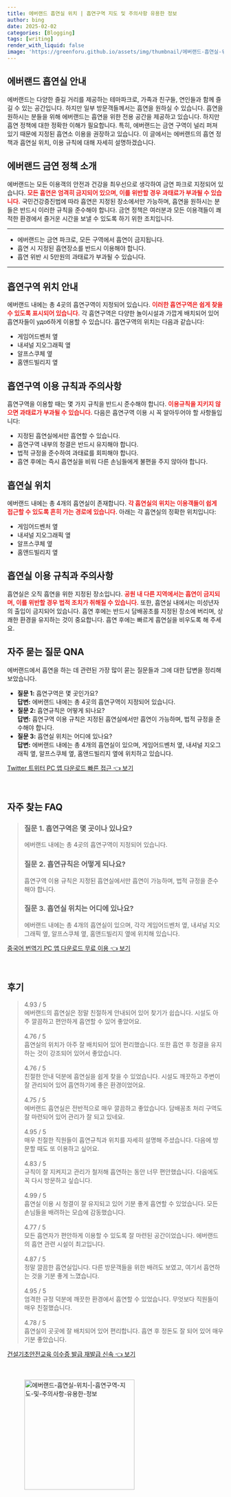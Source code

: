 ```yaml
---
title: 에버랜드 흡연실 위치 | 흡연구역 지도 및 주의사항 유용한 정보
author: bing
date: 2025-02-02
categories: [Blogging]
tags: [writing]
render_with_liquid: false
image: 'https://greenforu.github.io/assets/img/thumbnail/에버랜드-흡연실-위치-|-흡연구역-지도-및-주의사항-유용한-정보.webp'
---
```



<h2 id='에버랜드_흡연실_안내'>에버랜드 흡연실 안내</h2>

<p>에버랜드는 다양한 즐길 거리를 제공하는 테마파크로, 가족과 친구들, 연인들과 함께 즐길 수 있는 공간입니다. 하지만 일부 방문객들께서는 흡연을 원하실 수 있습니다. 흡연을 원하시는 분들을 위해 에버랜드는 흡연을 위한 전용 공간을 제공하고 있습니다. 하지만 흡연 정책에 대한 정확한 이해가 필요합니다. 특히, 에버랜드는 금연 구역이 널리 퍼져 있기 때문에 지정된 흡연소 이용을 권장하고 있습니다. 이 글에서는 에버랜드의 흡연 정책과 흡연실 위치, 이용 규칙에 대해 자세히 설명하겠습니다.</p>

<h2 id='에버랜드_금연정책'>에버랜드 금연 정책 소개</h2>

<p>에버랜드는 모든 이용객의 안전과 건강을 최우선으로 생각하여 금연 파크로 지정되어 있습니다. <b><span style="color: #ee2323;">모든 흡연은 엄격히 금지되어 있으며, 이를 위반할 경우 과태료가 부과될 수 있습니다.</span></b> 국민건강증진법에 따라 흡연은 지정된 장소에서만 가능하며, 흡연을 원하시는 분들은 반드시 이러한 규칙을 준수해야 합니다. 금연 정책은 여러분과 모든 이용객들이 쾌적한 환경에서 즐거운 시간을 보낼 수 있도록 하기 위한 조치입니다.</p>

<hr />

<ul>
    <li>에버랜드는 금연 파크로, 모든 구역에서 흡연이 금지됩니다.</li>
    <li>흡연 시 지정된 흡연장소를 반드시 이용해야 합니다.</li>
    <li>흡연 위반 시 5만원의 과태료가 부과될 수 있습니다.</li>
</ul>

<hr />

<h2 id='흡연구역_위치_안내'>흡연구역 위치 안내</h2>

<p>에버랜드 내에는 총 4곳의 흡연구역이 지정되어 있습니다. <b><span style="color: #ee2323;">이러한 흡연구역은 쉽게 찾을 수 있도록 표시되어 있습니다.</span></b> 각 흡연구역은 다양한 놀이시설과 가깝게 배치되어 있어 흡연자들이 удоб하게 이용할 수 있습니다. 흡연구역의 위치는 다음과 같습니다:</p>

<ul>
    <li>게임어드벤처 옆</li>
    <li>내셔널 지오그래픽 옆</li>
    <li>알프스쿠체 옆</li>
    <li>홈앤드빌리지 옆</li>
</ul>

<h2 id='흡연구역_이용_규칙과_주의사항'>흡연구역 이용 규칙과 주의사항</h2>

<p>흡연구역을 이용할 때는 몇 가지 규칙을 반드시 준수해야 합니다. <b><span style="color: #ee2323;">이용규칙을 지키지 않으면 과태료가 부과될 수 있습니다.</span></b> 다음은 흡연구역 이용 시 꼭 알아두어야 할 사항들입니다:</p>

<ul>
    <li>지정된 흡연실에서만 흡연할 수 있습니다.</li>
    <li>흡연구역 내부의 청결은 반드시 유지해야 합니다.</li>
    <li>법적 규정을 준수하여 과태료를 회피해야 합니다.</li>
    <li>흡연 후에는 즉시 흡연실을 비워 다른 손님들에게 불편을 주지 않아야 합니다.</li>
</ul>

<h2 id='흡연실_위치'>흡연실 위치</h2>

<p>에버랜드 내에는 총 4개의 흡연실이 존재합니다. <b><span style="color: #ee2323;">각 흡연실의 위치는 이용객들이 쉽게 접근할 수 있도록 흔히 가는 경로에 있습니다.</span></b> 아래는 각 흡연실의 정확한 위치입니다:</p>

<ul>
    <li>게임어드벤처 옆</li>
    <li>내셔널 지오그래픽 옆</li>
    <li>알프스쿠체 옆</li>
    <li>홈앤드빌리지 옆</li>
</ul>

<h2 id='흡연실_이용_규칙과_주의사항'>흡연실 이용 규칙과 주의사항</h2>

<p>흡연실은 오직 흡연을 위한 지정된 장소입니다. <b><span style="color: #ee2323;">공원 내 다른 지역에서는 흡연이 금지되며, 이를 위반할 경우 법적 조치가 취해질 수 있습니다.</span></b> 또한, 흡연실 내에서는 미성년자의 출입이 금지되어 있습니다. 흡연 후에는 반드시 담배꽁초를 지정된 장소에 버리며, 상쾌한 환경을 유지하는 것이 중요합니다. 흡연 후에는 빠르게 흡연실을 비우도록 해 주세요.</p>

<h2 id='자주_묻는_질문_QNA'>자주 묻는 질문 QNA</h2>

<p>에버랜드에서 흡연을 하는 데 관련된 가장 많이 묻는 질문들과 그에 대한 답변을 정리해 보았습니다.</p>

<ul>
    <li>
        <b>질문 1:</b> 흡연구역은 몇 곳인가요?<br>
        <b>답변:</b> 에버랜드 내에는 총 4곳의 흡연구역이 지정되어 있습니다.
    </li>
    <li>
        <b>질문 2:</b> 흡연규칙은 어떻게 되나요?<br>
        <b>답변:</b> 흡연구역 이용 규칙은 지정된 흡연실에서만 흡연이 가능하며, 법적 규정을 준수해야 합니다.
    </li>
    <li>
        <b>질문 3:</b> 흡연실 위치는 어디에 있나요?<br>
        <b>답변:</b> 에버랜드 내에는 총 4개의 흡연실이 있으며, 게임어드벤처 옆, 내셔널 지오그래픽 옆, 알프스쿠체 옆, 홈앤드빌리지 옆에 위치하고 있습니다.
    </li>
</ul>


<p><a class="click-button" title="Twitter 트위터 PC 앱 다운로드 빠른 접근" href="https://greenforu.github.io/posts/Twitter-%ED%8A%B8%EC%9C%84%ED%84%B0-PC-%EC%95%B1-%EB%8B%A4%EC%9A%B4%EB%A1%9C%EB%93%9C-%EB%B9%A0%EB%A5%B8-%EC%A0%91%EA%B7%BC/" rel="dofollow">Twitter 트위터 PC 앱 다운로드 빠른 접근 👈 보기</a></p><br>
<h2 id='자주_찾는_FAQ'>자주 찾는 FAQ</h2>
<div itemscope="" itemtype="https://schema.org/FAQPage">
<blockquote>
<div itemscope="" itemprop="mainEntity" itemtype="https://schema.org/Question">
<h3 itemprop="name">질문 1. 흡연구역은 몇 곳이나 있나요?</h3>
<div itemscope="" itemprop="acceptedAnswer" itemtype="https://schema.org/Answer">
<span itemprop="text">
<p>에버랜드 내에는 총 4곳의 흡연구역이 지정되어 있습니다.</p>
</span>
</div>
</div>
<div itemscope="" itemprop="mainEntity" itemtype="https://schema.org/Question">
<h3 itemprop="name">질문 2. 흡연규칙은 어떻게 되나요?</h3>
<div itemscope="" itemprop="acceptedAnswer" itemtype="https://schema.org/Answer">
<span itemprop="text">
<p>흡연구역 이용 규칙은 지정된 흡연실에서만 흡연이 가능하며, 법적 규정을 준수해야 합니다.</p>
</span>
</div>
</div>
<div itemscope="" itemprop="mainEntity" itemtype="https://schema.org/Question">
<h3 itemprop="name">질문 3. 흡연실 위치는 어디에 있나요?</h3>
<div itemscope="" itemprop="acceptedAnswer" itemtype="https://schema.org/Answer">
<span itemprop="text">
<p>에버랜드 내에는 총 4개의 흡연실이 있으며, 각각 게임어드벤처 옆, 내셔널 지오그래픽 옆, 알프스쿠체 옆, 홈앤드빌리지 옆에 위치해 있습니다.</p>
</span>
</div>
</div>
</blockquote>
</div>
<p><a class="click-button" title="중국어 번역기 PC 앱 다운로드 무료 이용" href="https://greenforu.github.io/posts/%EC%A4%91%EA%B5%AD%EC%96%B4-%EB%B2%88%EC%97%AD%EA%B8%B0-PC-%EC%95%B1-%EB%8B%A4%EC%9A%B4%EB%A1%9C%EB%93%9C-%EB%AC%B4%EB%A3%8C-%EC%9D%B4%EC%9A%A9/" rel="dofollow">중국어 번역기 PC 앱 다운로드 무료 이용 👈 보기</a></p><br>
<h2 id='후기'>후기</h2>
<div itemscope itemtype="https://schema.org/Product">
  <blockquote>
  <div itemprop="review" itemscope itemtype="https://schema.org/Review">
      <div itemprop="reviewRating" itemscope itemtype="https://schema.org/Rating"> <span itemprop="ratingValue">4.93</span> / <span itemprop="bestRating">5</span> </div>
      <span itemprop="reviewBody">에버랜드의 흡연실은 정말 친절하게 안내되어 있어 찾기가 쉽습니다. 시설도 아주 깔끔하고 편안하게 흡연할 수 있어 좋았어요.</span>
  </div>
  <br>
  <div itemprop="review" itemscope itemtype="https://schema.org/Review">
      <div itemprop="reviewRating" itemscope itemtype="https://schema.org/Rating"> <span itemprop="ratingValue">4.76</span> / <span itemprop="bestRating">5</span> </div>
      <span itemprop="reviewBody">흡연실의 위치가 아주 잘 배치되어 있어 편리했습니다. 또한 흡연 후 청결을 유지하는 것이 강조되어 있어서 좋았습니다.</span>
  </div>
  <br>
  <div itemprop="review" itemscope itemtype="https://schema.org/Review">
      <div itemprop="reviewRating" itemscope itemtype="https://schema.org/Rating"> <span itemprop="ratingValue">4.76</span> / <span itemprop="bestRating">5</span> </div>
      <span itemprop="reviewBody">친절한 안내 덕분에 흡연실을 쉽게 찾을 수 있었습니다. 시설도 깨끗하고 주변이 잘 관리되어 있어 흡연하기에 좋은 환경이었어요.</span>
  </div>
  <br>
  <div itemprop="review" itemscope itemtype="https://schema.org/Review">
      <div itemprop="reviewRating" itemscope itemtype="https://schema.org/Rating"> <span itemprop="ratingValue">4.75</span> / <span itemprop="bestRating">5</span> </div>
      <span itemprop="reviewBody">에버랜드 흡연실은 전반적으로 매우 깔끔하고 좋았습니다. 담배꽁초 처리 구역도 잘 마련되어 있어 관리가 잘 되고 있네요.</span>
  </div>
  <br>
  <div itemprop="review" itemscope itemtype="https://schema.org/Review">
      <div itemprop="reviewRating" itemscope itemtype="https://schema.org/Rating"> <span itemprop="ratingValue">4.95</span> / <span itemprop="bestRating">5</span> </div>
      <span itemprop="reviewBody">매우 친절한 직원들이 흡연규칙과 위치를 자세히 설명해 주셨습니다. 다음에 방문할 때도 또 이용하고 싶어요.</span>
  </div>
  <br>
  <div itemprop="review" itemscope itemtype="https://schema.org/Review">
      <div itemprop="reviewRating" itemscope itemtype="https://schema.org/Rating"> <span itemprop="ratingValue">4.83</span> / <span itemprop="bestRating">5</span> </div>
      <span itemprop="reviewBody">규칙이 잘 지켜지고 관리가 철저해 흡연하는 동안 너무 편안했습니다. 다음에도 꼭 다시 방문하고 싶습니다.</span>
  </div>
  <br>
  <div itemprop="review" itemscope itemtype="https://schema.org/Review">
      <div itemprop="reviewRating" itemscope itemtype="https://schema.org/Rating"> <span itemprop="ratingValue">4.99</span> / <span itemprop="bestRating">5</span> </div>
      <span itemprop="reviewBody">흡연실 이용 시 청결이 잘 유지되고 있어 기분 좋게 흡연할 수 있었습니다. 모든 손님들을 배려하는 모습에 감동했습니다.</span>
  </div>
  <br>
  <div itemprop="review" itemscope itemtype="https://schema.org/Review">
      <div itemprop="reviewRating" itemscope itemtype="https://schema.org/Rating"> <span itemprop="ratingValue">4.77</span> / <span itemprop="bestRating">5</span> </div>
      <span itemprop="reviewBody">모든 흡연자가 편안하게 이용할 수 있도록 잘 마련된 공간이었습니다. 에버랜드의 흡연 관련 시설이 최고입니다.</span>
  </div>
  <br>
  <div itemprop="review" itemscope itemtype="https://schema.org/Review">
      <div itemprop="reviewRating" itemscope itemtype="https://schema.org/Rating"> <span itemprop="ratingValue">4.87</span> / <span itemprop="bestRating">5</span> </div>
      <span itemprop="reviewBody">정말 깔끔한 흡연실입니다. 다른 방문객들을 위한 배려도 보였고, 여기서 흡연하는 것을 기분 좋게 느꼈습니다.</span>
  </div>
  <br>
  <div itemprop="review" itemscope itemtype="https://schema.org/Review">
      <div itemprop="reviewRating" itemscope itemtype="https://schema.org/Rating"> <span itemprop="ratingValue">4.95</span> / <span itemprop="bestRating">5</span> </div>
      <span itemprop="reviewBody">엄격한 규정 덕분에 깨끗한 환경에서 흡연할 수 있었습니다. 무엇보다 직원들이 매우 친절했습니다.</span>
  </div>
  <br>
  <div itemprop="review" itemscope itemtype="https://schema.org/Review">
      <div itemprop="reviewRating" itemscope itemtype="https://schema.org/Rating"> <span itemprop="ratingValue">4.78</span> / <span itemprop="bestRating">5</span> </div>
      <span itemprop="reviewBody">흡연실이 곳곳에 잘 배치되어 있어 편리합니다. 흡연 후 정돈도 잘 되어 있어 매우 기분 좋았습니다.</span>
  </div>
  </blockquote>
</div>
<p><a class="click-button" title="건설기초안전교육 이수증 발급 재발급 신속" href="https://greenforu.github.io/posts/%EA%B1%B4%EC%84%A4%EA%B8%B0%EC%B4%88%EC%95%88%EC%A0%84%EA%B5%90%EC%9C%A1-%EC%9D%B4%EC%88%98%EC%A6%9D-%EB%B0%9C%EA%B8%89-%EC%9E%AC%EB%B0%9C%EA%B8%89-%EC%8B%A0%EC%86%8D/" rel="dofollow">건설기초안전교육 이수증 발급 재발급 신속 👈 보기</a></p><br>
<figure class="image"><img src="https://greenforu.github.io/assets/img/thumbnail/에버랜드-흡연실-위치-|-흡연구역-지도-및-주의사항-유용한-정보.webp" alt="에버랜드-흡연실-위치-|-흡연구역-지도-및-주의사항-유용한-정보" width="256" height="256"></figure>
